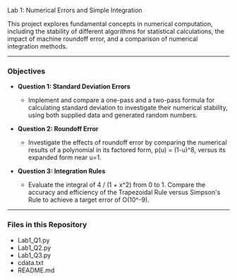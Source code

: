 Lab 1: Numerical Errors and Simple Integration

This project explores fundamental concepts in numerical computation, including the stability of different algorithms for statistical calculations, the impact of machine roundoff error, and a comparison of numerical integration methods. 

---
### Objectives

* **Question 1: Standard Deviation Errors**
    * Implement and compare a one-pass and a two-pass formula for calculating standard deviation to investigate their numerical stability, using both supplied data and generated random numbers.

* **Question 2: Roundoff Error**
    * Investigate the effects of roundoff error by comparing the numerical results of a polynomial in its factored form, p(u) = (1-u)^8, versus its expanded form near u=1.

* **Question 3: Integration Rules**
    * Evaluate the integral of 4 / (1 + x^2) from 0 to 1. Compare the accuracy and efficiency of the Trapezoidal Rule versus Simpson's Rule to achieve a target error of O(10^-9). 

---
### Files in this Repository

* Lab1_Q1.py
* Lab1_Q2.py
* Lab1_Q3.py
* cdata.txt
* README.md